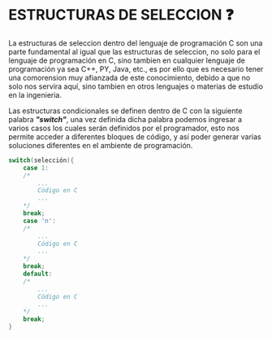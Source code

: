 # ESTRUCTURAS DE SELECCION :question:
La estructuras de seleccion dentro del lenguaje de programación C son una parte fundamental al igual que las estructuras de seleccion, no solo para
el lenguaje de programación en C, sino tambien en cualquier lenguaje de programación ya sea C++, PY, Java, etc., es por ello que es necesario tener
una comorension muy afianzada de este conocimiento, debido a que no solo nos servira aquí, sino tambien en otros lenguajes o materias de estudio en
la ingenieria.

Las estructuras condicionales se definen dentro de C con la siguiente palabra <b><i>"switch"</i></b>, una vez definida dicha palabra podemos ingresar a
varios casos los cuales serán definidos por el programador, esto nos permite acceder a diferentes bloques de código, y así poder generar varias
soluciones diferentes en el ambiente de programación. 
```C
switch(selección){
    case 1:
    /*
        ...
        Código en C
        ...
    */
    break;
    case 'n':
    /*
        ...
        Código en C
        ...
    */
    break;
    default:
    /*
        ...
        Código en C
        ...
    */
    break;
}
```